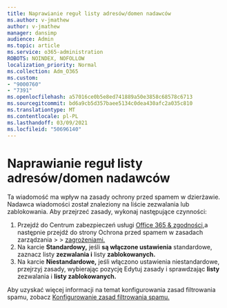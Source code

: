 ```yaml
---
title: Naprawianie reguł listy adresów/domen nadawców
ms.author: v-jmathew
author: v-jmathew
manager: dansimp
audience: Admin
ms.topic: article
ms.service: o365-administration
ROBOTS: NOINDEX, NOFOLLOW
localization_priority: Normal
ms.collection: Adm_O365
ms.custom:
- "9000760"
- "7391"
ms.openlocfilehash: a57016ce0b5e8ed741889a50e3858c68578c6713
ms.sourcegitcommit: bd6a9cb5d357baee5134c0dea430afc2a035c810
ms.translationtype: MT
ms.contentlocale: pl-PL
ms.lasthandoff: 03/09/2021
ms.locfileid: "50696140"
---
```

# <a name="fix-sender-addressdomain-list-rules"></a>Naprawianie reguł listy adresów/domen nadawców

Ta wiadomość ma wpływ na zasady ochrony przed spamem w dzierżawie. Nadawca wiadomości został znaleziony na liście zezwalania lub zablokowania. Aby przejrzeć zasady, wykonaj następujące czynności:

1. Przejdź do Centrum zabezpieczeń usługi [Office 365 & zgodności,](https://go.microsoft.com/fwlink/p/?linkid=2077143)a następnie przejdź do strony Ochrona przed spamem w zasadach zarządzania   >    >  [zagrożeniami.](https://go.microsoft.com/fwlink/?linkid=2101518)
2. Na karcie **Standardowy,** jeśli **są włączone ustawienia** standardowe, zaznacz listy **zezwalania i** listy **zablokowanych.**
3. Na karcie **Niestandardowe,**  jeśli włączono ustawienia niestandardowe,  przejrzyj zasady, wybierając pozycję Edytuj zasady i sprawdzając **listy** zezwalania i **listy zablokowanych.**

Aby uzyskać więcej informacji na temat konfigurowania zasad filtrowania spamu, zobacz [Konfigurowanie zasad filtrowania spamu.](https://go.microsoft.com/fwlink/?linkid=2101431)
